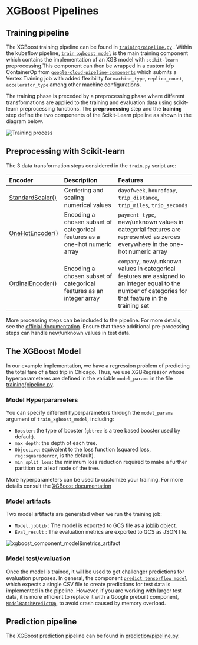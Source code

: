 # XGBoost Pipelines

## Training pipeline 

The XGBoost training pipeline can be found in [`training/pipeline.py`](training/pipeline.py) . Within the kubeflow pipeline, [`train_xgboost_model`](../kfp_components/xgboost/train.py) is the main training component which contains the implementation of an XGB model with `scikit-learn` preprocessing.This component can then be wrapped in a custom kfp ContainerOp from [`google-cloud-pipeline-components`](https://github.com/kubeflow/pipelines/blob/master/components/google-cloud/google_cloud_pipeline_components/experimental/custom_job/utils.py) which submits a Vertex Training job with added flexibility for `machine_type`, `replica_count`, `accelerator_type` among other machine configurations.

The training phase is preceded by a preprocessing phase where different transformations are applied to the training and evaluation data using scikit-learn preprocessing functions. The **preprocessing** step and the **training** step define the two components of the Scikit-Learn pipeline as shown in the diagram below.

![Training process](../../docs/images/xgboost_architecture.png)

## Preprocessing with Scikit-learn
The 3 data transformation steps considered in the `train.py` script are:

|Encoder|Description|Features|
|:----|:----|:----|
|[StandardScaler()](https://scikit-learn.org/stable/modules/generated/sklearn.preprocessing.StandardScaler.html)|Centering and scaling numerical values|   `dayofweek`, `hourofday`, `trip_distance`, `trip_miles`, `trip_seconds`|
|[OneHotEncoder()](https://scikit-learn.org/stable/modules/generated/sklearn.preprocessing.OneHotEncoder.html)|Encoding a chosen subset of categorical features as a one-hot numeric array|`payment_type`, new/unknown values in categorial features are represented as zeroes everywhere in the one-hot numeric array|
|[OrdinalEncoder()](https://scikit-learn.org/stable/modules/generated/sklearn.preprocessing.OrdinalEncoder.html)|Encoding a chosen subset of categorical features as an integer array|`company`, new/unknown values in categorical features are assigned to an integer equal to the number of categories for that feature in the training set|

More processing steps can be included to the pipeline. For more details, see the [official documentation](https://scikit-learn.org/stable/modules/preprocessing.html). Ensure that these additional pre-processing steps can handle new/unknown values in test data.

## The XGBoost Model

In our example implementation, we have a regression problem of predicting the total fare of a taxi trip in Chicago. Thus, we use XGBRegressor whose hyperparameteres are defined in the variable `model_params` in the file [training/pipeline.py](training/pipeline.py).

### Model Hyperparameters

You can specify different hyperparameters through the `model_params` argument of `train_xgboost_model`, including:
  - `Booster`: the type of booster (`gbtree` is a tree based booster used by default).
  - `max_depth`: the depth of each tree.
  - `Objective`: equivalent to the loss function (squared loss, `reg:squarederror`, is the default).
  - `min_split_loss`: the minimum loss reduction required to make a further partition on a leaf node of the tree.

More hyperparameters can be used to customize your training. For more details consult the [XGBoost documentation](https://xgboost.readthedocs.io/en/stable/parameter.html)

### Model artifacts
Two model artifacts are generated when we run the training job: 
  - `Model.joblib` : The model is exported to GCS file as a [joblib](https://joblib.readthedocs.io/en/latest/why.html#benefits-of-pipelines) object.
  - `Eval_result` : The evaluation metrics are exported to GCS as JSON file.

![xgboost_component_model&metrics_artifact](../../docs/images/xgboost_component_model&metrics_artifact.png)
### Model test/evaluation
Once the model is trained, it will be used to get challenger predictions for evaluation purposes. In general, the component [`predict_tensorflow_model`](../kfp_components/tensorflow/predict.py)
which expects a single CSV file to create predictions for test data is implemented in the pipeline. However, if you are working with larger test data, it is more efficient to 
replace it with a Google prebuilt component, [`ModelBatchPredictOp`](https://google-cloud-pipeline-components.readthedocs.io/en/google-cloud-pipeline-components-0.2.1/google_cloud_pipeline_components.aiplatform.html), 
to avoid crash caused by memory overload.

## Prediction pipeline
The XGBoost prediction pipeline can be found in [prediction/pipeline.py](prediction/pipeline.py). 
